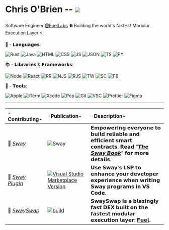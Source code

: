 # Chris O'Brien -- ![](https://www.codewars.com/users/eureka-cpu/badges/small)

Software Engineer [@FuelLabs](https://github.com/FuelLabs) ⛽ Building the world's 𝘧𝘢𝘴𝘵𝘦𝘴𝘵 Modular Execution Layer ⚡

👾 - 𝗟𝗮𝗻𝗴𝘂𝗮𝗴𝗲𝘀:

![Rust](https://img.shields.io/badge/-white?style=for-the-badge&logo=rust&logoColor=red) ![Java](https://img.shields.io/badge/-%23ED8B00.svg?style=for-the-badge&logo=openjdk&logoColor=white) ![HTML](https://img.shields.io/badge/-E34F26?style=for-the-badge&logo=html5&logoColor=white) ![CSS](https://img.shields.io/badge/-1572B6?style=for-the-badge&logo=css3&logoColor=white) ![JS](https://img.shields.io/badge/-F7DF1E?style=for-the-badge&logo=javascript&logoColor=black) ![JSON](https://img.shields.io/badge/-5E5C5C?style=for-the-badge&logo=json&logoColor=white) ![TS](https://img.shields.io/badge/-007ACC?style=for-the-badge&logo=typescript&logoColor=white) ![PY](https://img.shields.io/badge/-FFD43B?style=for-the-badge&logo=python&logoColor=blue)

📚 - 𝗟𝗶𝗯𝗿𝗮𝗿𝗶𝗲𝘀 & 𝗙𝗿𝗮𝗺𝗲𝘄𝗼𝗿𝗸𝘀:

![Node](https://img.shields.io/badge/-6DA55F?style=for-the-badge&logo=nodedotjs&logoColor=white) ![React](https://img.shields.io/badge/-20232A?style=for-the-badge&logo=react&logoColor=61DAFB) ![RR](https://img.shields.io/badge/-CA4245?style=for-the-badge&logo=react-router&logoColor=white) ![NJS](https://img.shields.io/badge/-000000?style=for-the-badge&logo=nextdotjs&logoColor=white) ![RJS](https://img.shields.io/badge/-593D88?style=for-the-badge&logo=redux&logoColor=white)  ![TW](https://img.shields.io/badge/-38B2AC?style=for-the-badge&logo=tailwind-css&logoColor=white) ![SC](https://img.shields.io/badge/-DB7093?style=for-the-badge&logo=styled-components&logoColor=white) ![FB](https://img.shields.io/badge/-ffca28?style=for-the-badge&logo=firebase&logoColor=black)

🧰 - 𝗧𝗼𝗼𝗹𝘀:

![Apple](https://img.shields.io/badge/-333333?style=for-the-badge&logo=apple&logoColor=white) ![iTerm](https://img.shields.io/badge/-black?style=for-the-badge&logo=iterm2&logoColor=white) ![Xcode](https://img.shields.io/badge/-007ACC?style=for-the-badge&logo=Xcode&logoColor=white) ![Pop](https://img.shields.io/badge/-48B9C7?style=for-the-badge&logo=Pop!_OS&logoColor=white) ![Git](https://img.shields.io/badge/-FD3A5C?style=for-the-badge&logo=git&logoColor=white) ![VSC](https://img.shields.io/badge/-0078D4?style=for-the-badge&logo=visual%20studio%20code&logoColor=white) ![Prettier](https://img.shields.io/badge/-1A2C34?style=for-the-badge&logo=prettier&logoColor=F7BA3E) ![Figma](https://img.shields.io/badge/-F24E1E?style=for-the-badge&logo=figma&logoColor=white)

---

| -Contributing- | -Publication- | -Description- |
| :----------------------- | :----- | :------------------------ |
|🌴  [𝘚𝘸𝘢𝘺](https://github.com/FuelLabs/sway) | ![Sway](https://github.com/FuelLabs/sway/actions/workflows/ci.yml/badge.svg) | 𝗘𝗺𝗽𝗼𝘄𝗲𝗿𝗶𝗻𝗴 𝗲𝘃𝗲𝗿𝘆𝗼𝗻𝗲 𝘁𝗼 𝗯𝘂𝗶𝗹𝗱 𝗿𝗲𝗹𝗶𝗮𝗯𝗹𝗲 𝗮𝗻𝗱 𝗲𝗳𝗳𝗶𝗰𝗶𝗲𝗻𝘁 𝘀𝗺𝗮𝗿𝘁 𝗰𝗼𝗻𝘁𝗿𝗮𝗰𝘁𝘀. 𝗥𝗲𝗮𝗱 "[𝙏𝙝𝙚 𝙎𝙬𝙖𝙮 𝘽𝙤𝙤𝙠](https://fuellabs.github.io/sway/latest/index.html)" 𝗳𝗼𝗿 𝗺𝗼𝗿𝗲 𝗱𝗲𝘁𝗮𝗶𝗹𝘀. |
|🧩  [𝘚𝘸𝘢𝘺 𝘗𝘭𝘶𝘨𝘪𝘯](https://github.com/FuelLabs/sway-vscode-plugin) | [![Visual Studio Marketplace Version](https://github.com/FuelLabs/sway-vscode-plugin/actions/workflows/marketplace-publish.yml/badge.svg)](https://marketplace.visualstudio.com/items?itemName=FuelLabs.sway-vscode-plugin)| 𝗨𝘀𝗲 𝗦𝘄𝗮𝘆'𝘀 𝗟𝗦𝗣 𝘁𝗼 𝗲𝗻𝗵𝗮𝗻𝗰𝗲 𝘆𝗼𝘂𝗿 𝗱𝗲𝘃𝗲𝗹𝗼𝗽𝗲𝗿 𝗲𝘅𝗽𝗲𝗿𝗶𝗲𝗻𝗰𝗲 𝘄𝗵𝗲𝗻 𝘄𝗿𝗶𝘁𝗶𝗻𝗴 𝗦𝘄𝗮𝘆 𝗽𝗿𝗼𝗴𝗿𝗮𝗺𝘀 𝗶𝗻 𝗩𝗦 𝗖𝗼𝗱𝗲.|
|💸  [𝘚𝘸𝘢𝘺𝘚𝘸𝘢𝘱](https://github.com/FuelLabs/swayswap) | [![build](https://github.com/FuelLabs/swayswap/actions/workflows/gh-pages.yml/badge.svg)](https://github.com/FuelLabs/swayswap/actions/workflows/gh-pages.yml) | 𝗦𝘄𝗮𝘆𝗦𝘄𝗮𝗽 𝗶𝘀 𝗮 𝗯𝗹𝗮𝘇𝗶𝗻𝗴𝗹𝘆 𝗳𝗮𝘀𝘁 𝗗𝗘𝗫 𝗯𝘂𝗶𝗹𝘁 𝗼𝗻 𝘁𝗵𝗲 𝗳𝗮𝘀𝘁𝗲𝘀𝘁 𝗺𝗼𝗱𝘂𝗹𝗮𝗿 𝗲𝘅𝗲𝗰𝘂𝘁𝗶𝗼𝗻 𝗹𝗮𝘆𝗲𝗿: [𝗙𝘂𝗲𝗹](https://fuel.network/). |
